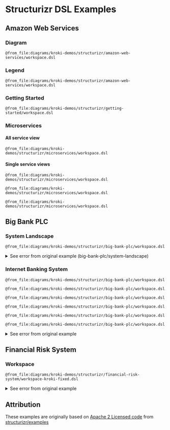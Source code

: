 # Structurizr DSL Examples

## Amazon Web Services

### Diagram
```kroki-structurizr output=diagram
@from_file:diagrams/kroki-demos/structurizr/amazon-web-services/workspace.dsl
```

### Legend
```kroki-structurizr output=legend
@from_file:diagrams/kroki-demos/structurizr/amazon-web-services/workspace.dsl
```

### Getting Started

```kroki-structurizr
@from_file:diagrams/kroki-demos/structurizr/getting-started/workspace.dsl
```

### Microservices

#### All service view
```kroki-structurizr view-key=Containers_All
@from_file:diagrams/kroki-demos/structurizr/microservices/workspace.dsl
```

#### Single service views

```kroki-structurizr view-key=Containers_Service1
@from_file:diagrams/kroki-demos/structurizr/microservices/workspace.dsl
```

```kroki-structurizr view-key=Containers_Service2
@from_file:diagrams/kroki-demos/structurizr/microservices/workspace.dsl
```

```kroki-structurizr view-key=Containers_Service3
@from_file:diagrams/kroki-demos/structurizr/microservices/workspace.dsl
```

## Big Bank PLC

### System Landscape

```kroki-structurizr view-key=SystemLandscape
@from_file:diagrams/kroki-demos/structurizr/big-bank-plc/workspace.dsl
```

<details><summary>
See error from original example (big-bank-plc/system-landscape)
</summary>
```kroki-structurizr
@from_file:diagrams/kroki-demos/structurizr/big-bank-plc/system-landscape/workspace.dsl
```
</details>

### Internet Banking System

```kroki-structurizr view-key=SystemContext
@from_file:diagrams/kroki-demos/structurizr/big-bank-plc/workspace.dsl
```

```kroki-structurizr view-key=Containers
@from_file:diagrams/kroki-demos/structurizr/big-bank-plc/workspace.dsl
```

```kroki-structurizr view-key=Components
@from_file:diagrams/kroki-demos/structurizr/big-bank-plc/workspace.dsl
```

```kroki-structurizr view-key=SignIn
@from_file:diagrams/kroki-demos/structurizr/big-bank-plc/workspace.dsl
```


```kroki-structurizr view-key=DevelopmentDeployment
@from_file:diagrams/kroki-demos/structurizr/big-bank-plc/workspace.dsl
```

```kroki-structurizr view-key=LiveDeployment
@from_file:diagrams/kroki-demos/structurizr/big-bank-plc/workspace.dsl
```

<details><summary>
See error from original example
</summary>
```kroki-structurizr
@from_file:diagrams/kroki-demos/structurizr/big-bank-plc/internet-banking-system/workspace.dsl
```
</details>

## Financial Risk System

### Workspace

```kroki-structurizr view-key=Context
@from_file:diagrams/kroki-demos/structurizr/financial-risk-system/workspace-kroki-fixed.dsl
```

<details><summary>
See error from original example
</summary>
```kroki-structurizr view-key=Context
@from_file:diagrams/kroki-demos/structurizr/financial-risk-system/workspace.dsl
```
</details>


## Attribution

These examples are originally based on [Apache 2 Licensed code](https://github.com/structurizr/examples/blob/1223caa6ffe98276767fd008f3cdc8f1dacca01c/LICENSE) from 
[structurizr/examples](https://github.com/structurizr/examples)
